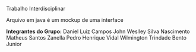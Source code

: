 Trabalho Interdisciplinar

<p>Arquivo em java é um mockup de uma interface</p>

 <strong>Integrantes do Grupo:</strong>
 Daniel Luiz Campos
 John Weslley Silva Nascimento
 Matheus Santos Zanella
 Pedro Henrique Vidal
 Wilmington Trindade Bento Junior
